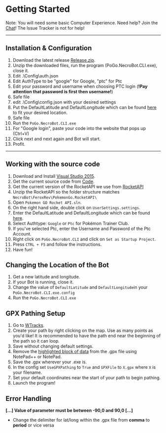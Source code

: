 # Getting Started
Note: You will need some basic Computer Experience.
Need help? Join the [Chat](https://github.com/NecronomiconCoding/NecroBot/wiki/Chat-&-Rules#chatting-using-discord)! The Issue Tracker is not for help!

***
## Installation & Configuration
1. Download the latest release [Release.zip](https://github.com/NecronomiconCoding/NecroBot/releases).
2. Unzip the downloaded files, run the program (PoGo.NecroBot.CLI.exe), close it.
3. Edit .\Config\auth.json
3. Edit AuthType to be "google" for Google, "ptc" for Ptc
4. Edit your password and username when choosing PTC login (**!Pay attention that password is first then username!**)
5. Safe file
6. edit .\Config\config.json with your desired settings
7. Put the DefaultLatitude and DefaultLongitude which can be found [here](http://mondeca.com/index.php/en/any-place-en) to fit your desired location.
8. Safe file
8. Run the `PoGo.NecroBot.CLI.exe`
9. For "Google login", paste your code into the website that pops up (Ctrl+V)
10. Click next and next again and Bot will start.
9. Profit.

***
## Working with the source code
1. Download and Install [Visual Studio 2015](https://go.microsoft.com/fwlink/?LinkId=691979&clcid=0x409).
2. Get the current source code from [Code](https://github.com/NecronomiconCoding/NecroBot/archive/master.zip).
3. Get the current version of the RocketAPI we use from [RocketAPI](https://github.com/FeroxRev/Pokemon-Go-Rocket-API/archive/master.zip)
4. Unzip the RocketAPI so the folder structure matches `NecroBot\FeroxRev\PokemonGo.RocketAPI\`
5. Open `Pokemon GO Rocket API.sln`.
6. On the right hand side, double click on `UserSettings.settings`.
7. Enter the DefaultLatitude and DefaultLongitude which can be found [here](http://mondeca.com/index.php/en/any-place-en).
8. Select Authtype: `Google` or `Ptc` for Pokémon Trainer Club.
9. If you've selected Ptc, enter the Username and Password of the Ptc Account.
10. Right click on `PoGo.NecroBot.CLI` and click on `Set as Startup Project`.
11. Press `CTRL + F5` and follow the instructions.
12. Have fun!

## Changing the Location of the Bot
1. Get a new latitude and longitude.
2. If your Bot is running, close it.
3. Change the value of `DefaultLatitude` and `DefaultLongitude`in your `PoGo.NecroBot.CLI.exe.config`
4. Run the `PoGo.NecroBot.CLI.exe`

## GPX Pathing Setup
1. Go to [WTracks](https://wtracks.appspot.com/).
2. Create your path by right clicking on the map. Use as many points as you'd like! It is recommended to have the path end near the beginning of the path so it can loop.
3. Save without changing default settings.
4. Remove the [highlighted block of data](http://i.imgur.com/Px6Ba22.png) from the .gpx file using NotePad++ or NotePad.
5. Save the .gpx wherever your .exe is.
6. In the config set `UseGPXPathing` to `True` and `GPXFile` to `X.gpx` where `X` is your filename.
7. Set your default coordinates near the start of your path to begin pathing.
8. Launch the program!

## Error Handling
**[...] Value of parameter must be between -90,0 and 90,0 [...]**
* Change the delimiter for lat/long within the .gpx file from **comma** to **period** or vice versa
